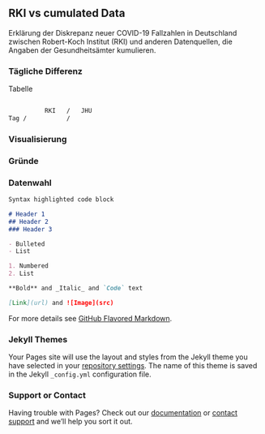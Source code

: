 ## RKI vs cumulated Data

Erklärung der Diskrepanz neuer COVID-19 Fallzahlen in Deutschland zwischen Robert-Koch Institut (RKI) und anderen Datenquellen, die Angaben der Gesundheitsämter kumulieren. 

### Tägliche Differenz 

Tabelle
```markdown

          RKI   /   JHU
Tag /           /
```

### Visualisierung 

### Gründe


### Datenwahl 



```markdown
Syntax highlighted code block

# Header 1
## Header 2
### Header 3

- Bulleted
- List

1. Numbered
2. List

**Bold** and _Italic_ and `Code` text

[Link](url) and ![Image](src)
```

For more details see [GitHub Flavored Markdown](https://guides.github.com/features/mastering-markdown/).

### Jekyll Themes

Your Pages site will use the layout and styles from the Jekyll theme you have selected in your [repository settings](https://github.com/flombe/covid19_GER_RKI_datadifference/settings). The name of this theme is saved in the Jekyll `_config.yml` configuration file.

### Support or Contact

Having trouble with Pages? Check out our [documentation](https://help.github.com/categories/github-pages-basics/) or [contact support](https://github.com/contact) and we’ll help you sort it out.
